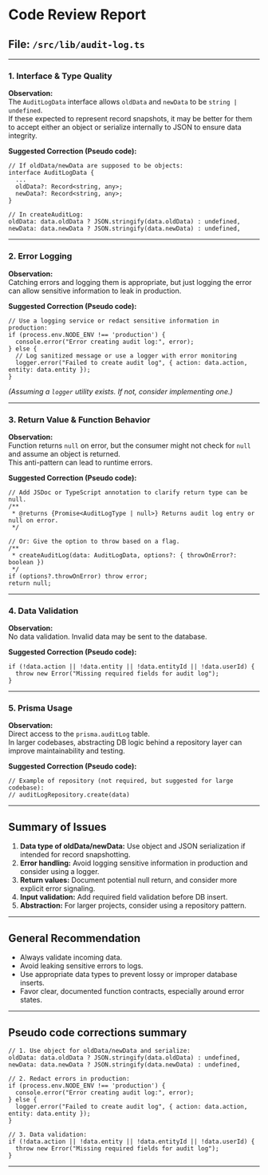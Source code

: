 # Code Review Report

## File: `/src/lib/audit-log.ts`

---

### 1. Interface & Type Quality

**Observation:**  
The `AuditLogData` interface allows `oldData` and `newData` to be `string | undefined`.  
If these expected to represent record snapshots, it may be better for them to accept either an object or serialize internally to JSON to ensure data integrity.

**Suggested Correction (Pseudo code):**

```pseudo
// If oldData/newData are supposed to be objects:
interface AuditLogData {
  ...
  oldData?: Record<string, any>;
  newData?: Record<string, any>;
}

// In createAuditLog:
oldData: data.oldData ? JSON.stringify(data.oldData) : undefined,
newData: data.newData ? JSON.stringify(data.newData) : undefined,
```

---

### 2. Error Logging

**Observation:**  
Catching errors and logging them is appropriate, but just logging the error can allow sensitive information to leak in production.

**Suggested Correction (Pseudo code):**

```pseudo
// Use a logging service or redact sensitive information in production:
if (process.env.NODE_ENV !== 'production') {
  console.error("Error creating audit log:", error);
} else {
  // Log sanitized message or use a logger with error monitoring
  logger.error("Failed to create audit log", { action: data.action, entity: data.entity });
}
```

_(Assuming a `logger` utility exists. If not, consider implementing one.)_

---

### 3. Return Value & Function Behavior

**Observation:**  
Function returns `null` on error, but the consumer might not check for `null` and assume an object is returned.  
This anti-pattern can lead to runtime errors.

**Suggested Correction (Pseudo code):**

```pseudo
// Add JSDoc or TypeScript annotation to clarify return type can be null.
/**
 * @returns {Promise<AuditLogType | null>} Returns audit log entry or null on error.
 */

// Or: Give the option to throw based on a flag.
/**
 * createAuditLog(data: AuditLogData, options?: { throwOnError?: boolean })
 */
if (options?.throwOnError) throw error;
return null;
```

---

### 4. Data Validation

**Observation:**  
No data validation. Invalid data may be sent to the database.

**Suggested Correction (Pseudo code):**

```pseudo
if (!data.action || !data.entity || !data.entityId || !data.userId) {
  throw new Error("Missing required fields for audit log");
}
```

---

### 5. Prisma Usage

**Observation:**  
Direct access to the `prisma.auditLog` table.  
In larger codebases, abstracting DB logic behind a repository layer can improve maintainability and testing.

**Suggested Correction (Pseudo code):**

```pseudo
// Example of repository (not required, but suggested for large codebase):
// auditLogRepository.create(data)
```

---

## Summary of Issues

1. **Data type of oldData/newData:** Use object and JSON serialization if intended for record snapshotting.
2. **Error handling:** Avoid logging sensitive information in production and consider using a logger.
3. **Return values:** Document potential null return, and consider more explicit error signaling.
4. **Input validation:** Add required field validation before DB insert.
5. **Abstraction:** For larger projects, consider using a repository pattern.

---

## General Recommendation

- Always validate incoming data.
- Avoid leaking sensitive errors to logs.
- Use appropriate data types to prevent lossy or improper database inserts.
- Favor clear, documented function contracts, especially around error states.

---

## Pseudo code corrections summary

```pseudo
// 1. Use object for oldData/newData and serialize:
oldData: data.oldData ? JSON.stringify(data.oldData) : undefined,
newData: data.newData ? JSON.stringify(data.newData) : undefined,

// 2. Redact errors in production:
if (process.env.NODE_ENV !== 'production') {
  console.error("Error creating audit log:", error);
} else {
  logger.error("Failed to create audit log", { action: data.action, entity: data.entity });
}

// 3. Data validation:
if (!data.action || !data.entity || !data.entityId || !data.userId) {
  throw new Error("Missing required fields for audit log");
}
```

---
